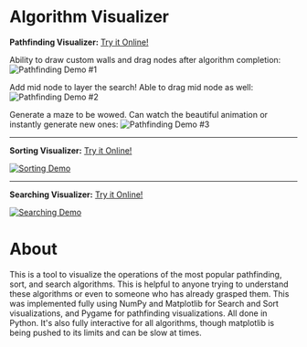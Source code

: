 # Algorithm Visualizer
**Pathfinding Visualizer:** [Try it Online!](https://replit.com/@ShanaryS/Pathfinding-Visualizer?v=1)

Ability to draw custom walls and drag nodes after algorithm completion:
![Pathfinding Demo #1](https://user-images.githubusercontent.com/86130442/132488928-2ddace80-7be9-404d-903e-ecfe360bbf7f.gif)

Add mid node to layer the search! Able to drag mid node as well:
![Pathfinding Demo #2](https://user-images.githubusercontent.com/86130442/132563386-554f632d-e1bf-41f8-9e5d-1f6e06487186.gif)

Generate a maze to be wowed. Can watch the beautiful animation or instantly generate new ones:
![Pathfinding Demo #3](https://user-images.githubusercontent.com/86130442/132563681-c7387b5b-f8b3-4e7b-9578-34428a0f850c.gif)
***

**Sorting Visualizer:** [Try it Online!](https://replit.com/@ShanaryS/Sorting-Visualizer?v=1)

[![Sorting Demo](https://user-images.githubusercontent.com/86130442/131289060-9d2ca6a5-ad37-464c-bcdc-fbd57ab08cdd.gif)](https://user-images.githubusercontent.com/86130442/131289060-9d2ca6a5-ad37-464c-bcdc-fbd57ab08cdd.gif)
***

**Searching Visualizer:** [Try it Online!](https://replit.com/@ShanaryS/Searching-Visualizer?v=1)

[![Searching Demo](https://user-images.githubusercontent.com/86130442/131287945-a9409a1d-7f8e-4396-af52-14591e421225.gif)](https://user-images.githubusercontent.com/86130442/131287945-a9409a1d-7f8e-4396-af52-14591e421225.gif)

# About
This is a tool to visualize the operations of the most popular pathfinding, sort, and search algorithms. This is helpful to anyone trying to understand these algorithms or even to someone who has already grasped them. This was implemented fully using NumPy and Matplotlib for Search and Sort visualizations, and Pygame for pathfinding visualizations. All done in Python. It's also fully interactive for all algorithms, though matplotlib is being pushed to its limits and can be slow at times.
